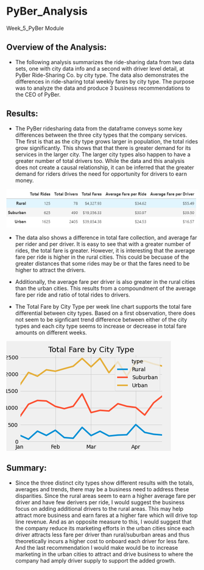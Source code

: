 # PyBer_Analysis
Week_5_PyBer Module

## Overview of the Analysis:

- The following analysis summarizes the ride-sharing data from two data sets, one with city data info and a second with driver level detail, at PyBer Ride-Sharing Co. by city type. The data also demonstrates the differences in ride-sharing total weekly fares by city type. The purpose was to analyze the data and produce 3 business recommendations to the CEO of PyBer.

## Results:

- The PyBer ridesharing data from the dataframe conveys some key differences between the three city types that the company services. The first is that as the city type grows larger in population, the total rides grow significantly. This shows that that there is greater demand for its services in the larger city. The larger city types also happen to have a greater number of total drivers too. While the data and this analysis does not create a causal relationship, it can be inferred that the greater demand for riders drives the need for opportunity for drivers to earn money. 

![Alt text](https://github.com/Austin-Cyr/PyBer_Analysis/blob/main/Analysis/PyBer_Summary_DF.PNG)

- The data also shows a difference in total fare collection, and average far per rider and per driver. It is easy to see that with a greater number of rides, the total fare is greater. However, it is interesting that the average fare per ride is higher in the rural cities. This could be becuase of the greater distances that some rides may be or that the fares need to be higher to attract the drivers. 

- Additionally, the average fare per driver is also greater in the rural cities than the urban cities. This results from a compoundment of the average fare per ride and ratio of total rides to drivers. 

- The Total Fare by City Type per week line chart supports the total fare differential between city types. Based on a first observation, there does not seem to be signficant trend difference between either of the city types and each city type seems to increase or decrease in total fare amounts on different weeks. 

![Alt_text](https://github.com/Austin-Cyr/PyBer_Analysis/blob/main/Analysis/Pyber_Fare_Summary.png)


## Summary: 

- Since the three distinct city types show different results with the totals, averages and trends, there may be a business need to address these disparities. Since the rural areas seem to earn a higher average fare per driver and have few derivers per ride, I would suggest the business focus on adding additional drivers to the rural areas. This may help attract more business and earn fares at a higher fare which will drive top line revenue. And as an opposite measure to this, I would suggest that the company reduce its marketing efforts in the urban cities since each driver attracts less fare per driver than rural/suburban areas and thus theoretically incurs a higher cost to onboard each driver for less fare. And the last recommendation I would make would be to increase marketing in the urban cities to attract and drive business to where the company had amply driver supply to support the added growth. 

